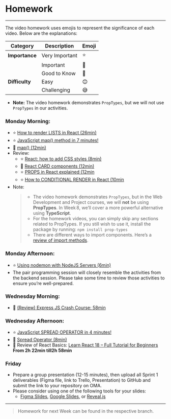 # Homework
-----

The video homework uses emojis to represent the significance of each video. Below are the explanations:

| **Category**  | **Description**       | **Emoji** |
|---------------|-----------------------|-----------|
| **Importance**| Very Important        | :star:        |
|               | Important             | :bell:        |
|               | Good to Know          | :blue_book:        |
| **Difficulty**| Easy                  | :blush:        |
|               | Challenging           | :sweat_smile:        |


- **Note:** The video homework demonstrates `PropTypes`, but we will not use `PropTypes` in our activities.

### Monday Morning:

- :star:  [How to render LISTS in React (26min)](https://youtu.be/fkl1Kn_QWCI?si=nDHKnyngeMkNYJcr)
- :star: [JavaScript map() method in 7 minutes!](https://www.youtube.com/watch?v=xNQH1NbZQ0E) 
- :bell: [map() (12min)](https://www.youtube.com/watch?v=80KX6aD9R7M)
- Review:
  - :star: [React: how to add CSS styles (8min)](https://youtu.be/r3SMd0YTSZs?si=9QExkyNxhe9FDRNu) 
  - :blue_book:  [React CARD components (12min)](https://youtu.be/yYiwxYqQ9vg?si=sq50RKwzhf75eZ6f)
  - :star:  [PROPS in React explained (12min](https://youtu.be/uvEAvxWvwOs?si=PBoBuzE1HTya-zmu)
  - :star: [How to CONDITIONAL RENDER in React (10min](https://youtu.be/XvURBpFxdGw?si=OuoItPSTm5Lq2QyX)
- Note:
  > - The video homework demonstrates `PropTypes`, but in the Web Development and Project courses, we will **not** be using **PropTypes**. In Week 8, we’ll cover a more powerful alternative using **TypeScript**.  
  > - For the homework videos, you can simply skip any sections related to PropTypes. If you still wish to use it, install the package by running:  `npm install prop-types`
  > - There are different ways to import components. Here’s a [review of import methods](./material/import.md).
  
### Monday Afternoon: 

- :star: [Using nodemon with NodeJS Servers (6min)](https://youtu.be/kV6MJ9W4whM?si=8lkmrbQ-92kidu2M)
- The pair programming session will closely resemble the activities from the backend session. Please take some time to review those activities to ensure you’re well-prepared.

### Wednesday Morning:

- :bell: [(Review) Express JS Crash Course: 58min](https://youtu.be/L72fhGm1tfE)

### Wednesday Afternoon:

- :star: [JavaScript SPREAD OPERATOR in 4 minutes!](https://www.youtube.com/watch?v=RuDdltsfaVc)
- :bell: [Spread Operator (8min)](https://youtu.be/4Zyr5a3m0Fc?si=Cf7DYtSjbYaR2srD)
- :blue_book: Review of React Basics: [Learn React 18 – Full Tutorial for Beginners](https://youtu.be/Flbw5BX_AX0?si=Pch8zLMRoSJwQzTQ) **From  2h 22min till2h 58min**

### Friday

- Prepare a group presentation (12-15 minutes), then upload all Sprint 1 deliverables (Figma file, link to Trello, Presentation) to GitHub and submit the link to your repository on OMA.
- Please consider using one of the following tools for your slides:
  - [Figma Slides](https://www.figma.com/slides/), [Google Slides](https://workspace.google.com/products/slides/), or [Reveal.js](https://revealjs.com/)
  <!-- - Here’s a [template for a 12-minute presentation](./material/ppt-template.md) to help you structure your content effectively. -->

----
> Homework for next Week can be found in the respective branch.


